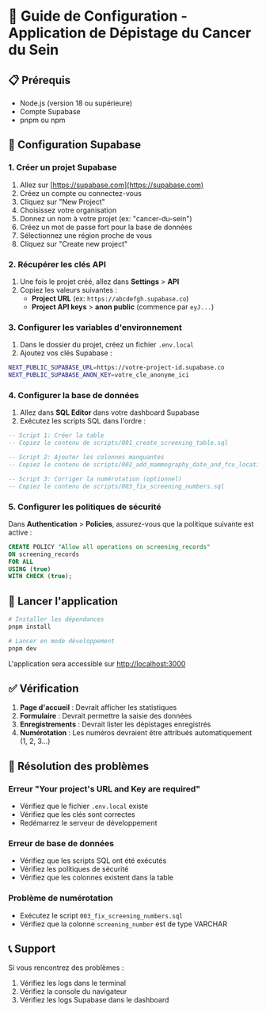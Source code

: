 # 🚀 Guide de Configuration - Application de Dépistage du Cancer du Sein

## 📋 Prérequis

- Node.js (version 18 ou supérieure)
- Compte Supabase
- pnpm ou npm

## 🔧 Configuration Supabase

### 1. Créer un projet Supabase

1. Allez sur [https://supabase.com](https://supabase.com)
2. Créez un compte ou connectez-vous
3. Cliquez sur "New Project"
4. Choisissez votre organisation
5. Donnez un nom à votre projet (ex: "cancer-du-sein")
6. Créez un mot de passe fort pour la base de données
7. Sélectionnez une région proche de vous
8. Cliquez sur "Create new project"

### 2. Récupérer les clés API

1. Une fois le projet créé, allez dans **Settings** > **API**
2. Copiez les valeurs suivantes :
   - **Project URL** (ex: `https://abcdefgh.supabase.co`)
   - **Project API keys** > **anon public** (commence par `eyJ...`)

### 3. Configurer les variables d'environnement

1. Dans le dossier du projet, créez un fichier `.env.local`
2. Ajoutez vos clés Supabase :

```bash
NEXT_PUBLIC_SUPABASE_URL=https://votre-project-id.supabase.co
NEXT_PUBLIC_SUPABASE_ANON_KEY=votre_cle_anonyme_ici
```

### 4. Configurer la base de données

1. Allez dans **SQL Editor** dans votre dashboard Supabase
2. Exécutez les scripts SQL dans l'ordre :

```sql
-- Script 1: Créer la table
-- Copiez le contenu de scripts/001_create_screening_table.sql

-- Script 2: Ajouter les colonnes manquantes
-- Copiez le contenu de scripts/002_add_mammography_date_and_fcu_location.sql

-- Script 3: Corriger la numérotation (optionnel)
-- Copiez le contenu de scripts/003_fix_screening_numbers.sql
```

### 5. Configurer les politiques de sécurité

Dans **Authentication** > **Policies**, assurez-vous que la politique suivante est active :

```sql
CREATE POLICY "Allow all operations on screening_records" 
ON screening_records 
FOR ALL 
USING (true) 
WITH CHECK (true);
```

## 🚀 Lancer l'application

```bash
# Installer les dépendances
pnpm install

# Lancer en mode développement
pnpm dev
```

L'application sera accessible sur [http://localhost:3000](http://localhost:3000)

## ✅ Vérification

1. **Page d'accueil** : Devrait afficher les statistiques
2. **Formulaire** : Devrait permettre la saisie des données
3. **Enregistrements** : Devrait lister les dépistages enregistrés
4. **Numérotation** : Les numéros devraient être attribués automatiquement (1, 2, 3...)

## 🐛 Résolution des problèmes

### Erreur "Your project's URL and Key are required"
- Vérifiez que le fichier `.env.local` existe
- Vérifiez que les clés sont correctes
- Redémarrez le serveur de développement

### Erreur de base de données
- Vérifiez que les scripts SQL ont été exécutés
- Vérifiez les politiques de sécurité
- Vérifiez que les colonnes existent dans la table

### Problème de numérotation
- Exécutez le script `003_fix_screening_numbers.sql`
- Vérifiez que la colonne `screening_number` est de type VARCHAR

## 📞 Support

Si vous rencontrez des problèmes :
1. Vérifiez les logs dans le terminal
2. Vérifiez la console du navigateur
3. Vérifiez les logs Supabase dans le dashboard

